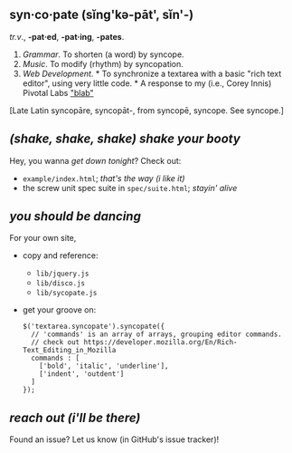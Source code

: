 syn·co·pate (sĭng'kə-pāt', sĭn'-)
--------------------------------------------------------------------------------

*tr.v*., **-pat·ed**, **-pat·ing**, **-pates**.

   1. *Grammar*. To shorten (a word) by syncope.
   2. *Music*. To modify (rhythm) by syncopation.
   3. *Web Development*.
    * To synchronize a textarea with a basic "rich text editor", using very
      little code.
    * A response to my (i.e., Corey Innis) Pivotal Labs ["blab"][blab]

[Late Latin syncopāre, syncopāt-, from syncopē, syncope. See syncope.]


*(shake, shake, shake) shake your booty*
-------------------------------------------------------------------------------

Hey, you wanna *get down tonight*? Check out:

  * `example/index.html`; *that's the way (i like it)*
  * the screw unit spec suite in `spec/suite.html`; *stayin' alive*


*you should be dancing*
-------------------------------------------------------------------------------

For your own site,

  * copy and reference:
    * `lib/jquery.js`
    * `lib/disco.js`
    * `lib/sycopate.js`
  * get your groove on:

        $('textarea.syncopate').syncopate({
          // 'commands' is an array of arrays, grouping editor commands.
          // check out https://developer.mozilla.org/En/Rich-Text_Editing_in_Mozilla
          commands : [
            ['bold', 'italic', 'underline'],
            ['indent', 'outdent']
          ]
        });


*reach out (i'll be there)*
-------------------------------------------------------------------------------

Found an issue?  Let us know (in GitHub's issue tracker)!



[blab]: http://pivotallabs.com/users/corey/blog/articles/860-javascript-snacks-nibble-1-rte-wysiwyg-is-built-in-to-your-browser "Javascript Snacks, Nibble #1: RTE/WYSIWYG is Built in to your Browser"
